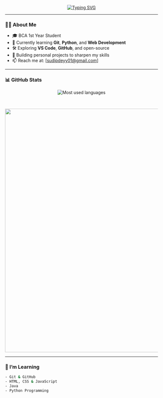 <!-- README.md -->

<p align="center">
  <!-- Your Typing SVG link -->
  <a href="https://git.io/typing-svg">
    <img src="https://readme-typing-svg.herokuapp.com?font=Tektur&duration=3000&pause=700&color=00FF7F&background=1A1A1A00&center=true&vCenter=true&width=435&lines=Hi%2C+I'm+Sudip%F0%9F%91%8B.;Aspiring+Dev+%7C+Git+%26+Web+Dev.;Still+figuring+it+out." alt="Typing SVG" />
  </a>
</p>

---

### 🧑‍💻 About Me

- 🎓 BCA 1st Year Student  
- 🌱 Currently learning **Git**, **Python**, and **Web Development**  
- 🛠️ Exploring **VS Code**, **GitHub**, and open-source  
- 🔭 Building personal projects to sharpen my skills  
- 📫 Reach me at: [sudipdeyy01@gmail.com]

---

### 📊 GitHub Stats 
 <p align="center">
   <img src="https://github-readme-stats.vercel.app/api/top-langs/?username=sudipp07&theme=radical&langs_count=10&card_width=540&layout=compact" alt="Most used languages">
 </p>
  <br>
<p align="center">
  <img width="800" src="https://github-readme-activity-graph.vercel.app/graph?username=sudipp07&theme=react-dark&hide_border=true&area=true&custom_title=Sudip's%20Activity%20Graph" />
</p>

---

### 🧠 I’m Learning
```bash
- Git & GitHub
- HTML, CSS & JavaScript
- Java
- Python Programming

